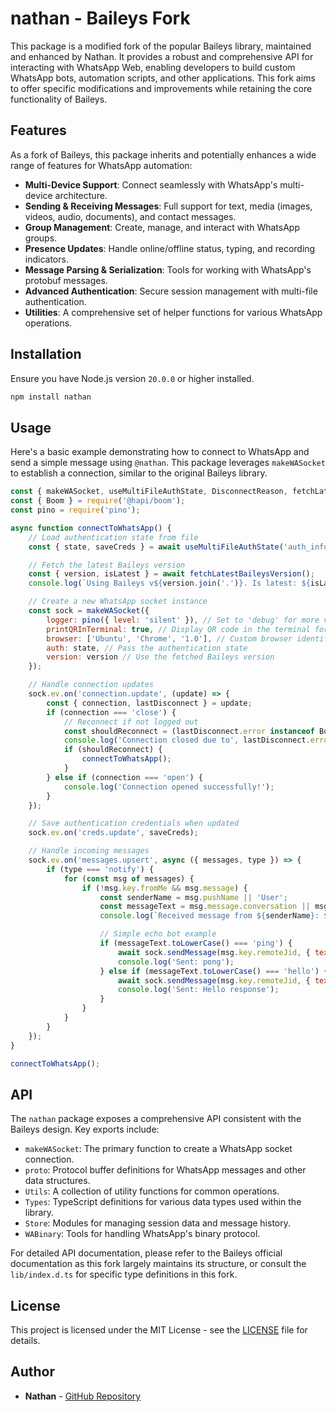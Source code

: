 # nathan - Baileys Fork

This package is a modified fork of the popular Baileys library, maintained and enhanced by Nathan. It provides a robust and comprehensive API for interacting with WhatsApp Web, enabling developers to build custom WhatsApp bots, automation scripts, and other applications. This fork aims to offer specific modifications and improvements while retaining the core functionality of Baileys.

## Features

As a fork of Baileys, this package inherits and potentially enhances a wide range of features for WhatsApp automation:

*   **Multi-Device Support**: Connect seamlessly with WhatsApp's multi-device architecture.
*   **Sending & Receiving Messages**: Full support for text, media (images, videos, audio, documents), and contact messages.
*   **Group Management**: Create, manage, and interact with WhatsApp groups.
*   **Presence Updates**: Handle online/offline status, typing, and recording indicators.
*   **Message Parsing & Serialization**: Tools for working with WhatsApp's protobuf messages.
*   **Advanced Authentication**: Secure session management with multi-file authentication.
*   **Utilities**: A comprehensive set of helper functions for various WhatsApp operations.

## Installation

Ensure you have Node.js version `20.0.0` or higher installed.

```bash
npm install nathan
```

## Usage

Here's a basic example demonstrating how to connect to WhatsApp and send a simple message using `@nathan`. This package leverages `makeWASocket` to establish a connection, similar to the original Baileys library.

```javascript
const { makeWASocket, useMultiFileAuthState, DisconnectReason, fetchLatestBaileysVersion } = require('nathan');
const { Boom } = require('@hapi/boom');
const pino = require('pino');

async function connectToWhatsApp() {
    // Load authentication state from file
    const { state, saveCreds } = await useMultiFileAuthState('auth_info_baileys');

    // Fetch the latest Baileys version
    const { version, isLatest } = await fetchLatestBaileysVersion();
    console.log(`Using Baileys v${version.join('.')}. Is latest: ${isLatest}`);

    // Create a new WhatsApp socket instance
    const sock = makeWASocket({
        logger: pino({ level: 'silent' }), // Set to 'debug' for more verbose logging
        printQRInTerminal: true, // Display QR code in the terminal for pairing
        browser: ['Ubuntu', 'Chrome', '1.0'], // Custom browser identifier
        auth: state, // Pass the authentication state
        version: version // Use the fetched Baileys version
    });

    // Handle connection updates
    sock.ev.on('connection.update', (update) => {
        const { connection, lastDisconnect } = update;
        if (connection === 'close') {
            // Reconnect if not logged out
            const shouldReconnect = (lastDisconnect.error instanceof Boom)?.output?.statusCode !== DisconnectReason.loggedOut;
            console.log('Connection closed due to', lastDisconnect.error, ', reconnecting:', shouldReconnect);
            if (shouldReconnect) {
                connectToWhatsApp();
            }
        } else if (connection === 'open') {
            console.log('Connection opened successfully!');
        }
    });

    // Save authentication credentials when updated
    sock.ev.on('creds.update', saveCreds);

    // Handle incoming messages
    sock.ev.on('messages.upsert', async ({ messages, type }) => {
        if (type === 'notify') {
            for (const msg of messages) {
                if (!msg.key.fromMe && msg.message) {
                    const senderName = msg.pushName || 'User';
                    const messageText = msg.message.conversation || msg.message.extendedTextMessage?.text || 'Media Message';
                    console.log(`Received message from ${senderName}: ${messageText}`);

                    // Simple echo bot example
                    if (messageText.toLowerCase() === 'ping') {
                        await sock.sendMessage(msg.key.remoteJid, { text: 'pong' });
                        console.log('Sent: pong');
                    } else if (messageText.toLowerCase() === 'hello') {
                        await sock.sendMessage(msg.key.remoteJid, { text: `Hello ${senderName}! How can I help you?` });
                        console.log('Sent: Hello response');
                    }
                }
            }
        }
    });
}

connectToWhatsApp();
```

## API

The `nathan` package exposes a comprehensive API consistent with the Baileys design. Key exports include:

*   `makeWASocket`: The primary function to create a WhatsApp socket connection.
*   `proto`: Protocol buffer definitions for WhatsApp messages and other data structures.
*   `Utils`: A collection of utility functions for common operations.
*   `Types`: TypeScript definitions for various data types used within the library.
*   `Store`: Modules for managing session data and message history.
*   `WABinary`: Tools for handling WhatsApp's binary protocol.

For detailed API documentation, please refer to the Baileys official documentation as this fork largely maintains its structure, or consult the `lib/index.d.ts` for specific type definitions in this fork.

## License

This project is licensed under the MIT License - see the [LICENSE](https://github.com/joo-devweb/nathan/blob/main/LICENSE) file for details.

## Author

*   **Nathan** - [GitHub Repository](https://github.com/joo-devweb/nathan)
